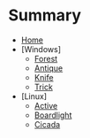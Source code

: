 # Summary

- [Home](README.md)
- [Windows]
  - [Forest](Forest.md)
  - [Antique](Antique.md)
  - [Knife](Knife.md)
  - [Trick](Trick.md)
- [Linux]
  - [Active](Active.md)
  - [Boardlight](Boardlight.md)
  - [Cicada](Cicada.md)
